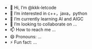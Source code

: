 - 👋 Hi, I’m @kkk-letcode
- 👀 I’m interested in c++，java，python
- 🌱 I’m currently learning AI and AIGC
- 💞️ I’m looking to collaborate on ...
- 📫 How to reach me ...
- 😄 Pronouns: ...
- ⚡ Fun fact: ...

<!---
kkk-letcode/kkk-letcode is a ✨ special ✨ repository because its `README.md` (this file) appears on your GitHub profile.
You can click the Preview link to take a look at your changes.
--->
